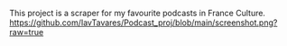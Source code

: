 This project is a scraper for my favourite podcasts in France Culture.
https://github.com/IavTavares/Podcast_proj/blob/main/screenshot.png?raw=true